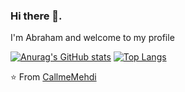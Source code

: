 ### Hi there 👋.
I'm Abraham and welcome to my profile


[![Anurag's GitHub stats](https://github-readme-stats.vercel.app/api?username=MalfurionStormrage&theme=monokai&show_icons=true)](https://github.com/anuraghazra/github-readme-stats)  [![Top Langs](https://github-readme-stats.vercel.app/api/top-langs/?username=MalfurionStormrage&layout=compact&theme=monokai&show_icons=true)](https://github.com/anuraghazra/github-readme-stats)

⭐️ From [CallmeMehdi](https://github.com/CallmeMehdi)

<!--
**MalfurionStormrage/MalfurionStormrage** is a ✨ _special_ ✨ repository because its `README.md` (this file) appears on your GitHub profile.

Here are some ideas to get you started:

- 🔭 I’m currently working on ...
- 🌱 I’m currently learning ...
- 👯 I’m looking to collaborate on ...
- 🤔 I’m looking for help with ...
- 💬 Ask me about ...
- 📫 How to reach me: ...
- 😄 Pronouns: ...
- ⚡ Fun fact: ...
-->


